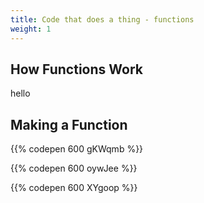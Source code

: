 ```yaml
---
title: Code that does a thing - functions
weight: 1
---
```

## How Functions Work



hello

## Making a Function

{{% codepen 600 gKWqmb %}}

{{% codepen 600 oywJee %}}

{{% codepen 600 XYgoop %}}
